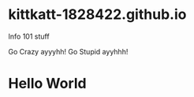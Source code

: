 # kittkatt-1828422.github.io
Info 101 stuff
<html>
    <head>
        Go Crazy ayyyhh! Go Stupid ayyhhh!
    </head>
    <body>
        <h1>Hello World</h1>
    </body>
</html>
